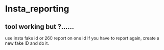 # Insta_reporting

## tool working but ?......
use insta fake id or 260 report on one id If you have to report again, create a new fake ID and do it. 
